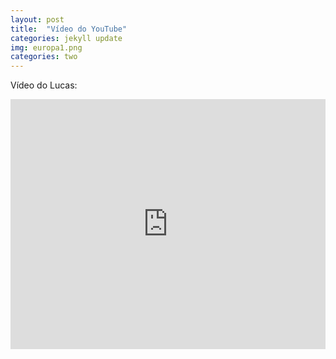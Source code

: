 ```yaml
---
layout: post
title:  "Vídeo do YouTube"
categories: jekyll update
img: europa1.png
categories: two
---
```


Vídeo do Lucas:
<div class='embed-container'><iframe style="width: 100% !important; height: 400px" src='https://www.youtube.com/embed/6pCdn4i0uBg"' frameborder='0' allowfullscreen></iframe></div>




